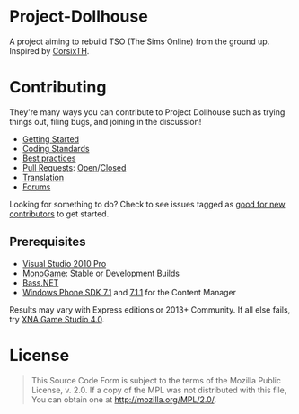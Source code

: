 # Project-Dollhouse

A project aiming to rebuild TSO (The Sims Online) from the ground up. Inspired by [CorsixTH](https://github.com/CorsixTH).

# Contributing
They're many ways you can contribute to Project Dollhouse such as trying things out, filing bugs, and joining in the discussion!

* [Getting Started](https://github.com/Afr0Games/Project-Dollhouse/wiki)
* [Coding Standards](https://github.com/Afr0Games/Project-Dollhouse/wiki/Coding-standards)
* [Best practices](https://github.com/Afr0Games/Project-Dollhouse/wiki/Best-practices)
* [Pull Requests](https://github.com/Afr0Games/Project-Dollhouse/pulls): [Open](https://github.com/Afr0Games/Project-Dollhouse/pulls)/[Closed](https://github.com/Afr0Games/Project-Dollhouse/issues?q=is%3Apr+is%3Aclosed)
* [Translation](https://github.com/Afr0Games/the-sims-online-translation)
* [Forums](http://forum.afr0games.com)

Looking for something to do? Check to see issues tagged as [good for new contributors](https://github.com/Afr0Games/Project-Dollhouse/labels/good%20for%20new%20contributors) to get started.

## Prerequisites
* [Visual Studio 2010 Pro](https://www.visualstudio.com/en-US/products/visual-studio-professional-with-msdn-vs)
* [MonoGame](http://www.monogame.net): Stable or Development Builds
* [Bass.NET](http://www.un4seen.com/filez/4/Bass24.Net.zip)
* [Windows Phone SDK 7.1](http://go.microsoft.com/fwlink/?LinkID=226694) and [7.1.1](http://www.microsoft.com/en-us/download/details.aspx?id=29233) for the Content Manager

Results may vary with Express editions or 2013+ Community. If all else fails, try [XNA Game Studio 4.0](https://www.microsoft.com/en-us/download/details.aspx?id=23714).

# License
> This Source Code Form is subject to the terms of the Mozilla Public License, v. 2.0.
> If a copy of the MPL was not distributed with this file, You can obtain one at
> http://mozilla.org/MPL/2.0/.
